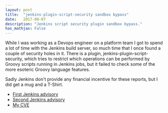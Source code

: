 ```yaml
---
layout: post
title:  "jenkins-plugin-script-security sandbox bypass"
date:   2017-08-07
description: "Jenkins script security plugin sandbox bypass."
has_mathjax: False
---
```


While I was working as a Devops engineer on a platform team I got to spend a lot of time with
the Jenkins build server, so much time that I once found a couple of security holes in it. There
is a plugin, jenkins-plugin-script-security, which tries to restrict which operations can be 
performed by Groovy scripts running in Jenkins jobs, but it failed to check some of the more 
esoteric Groovy language features.

Sadly Jenkins don't provide any financial incentive for these reports, but I did get a mug and a 
T-Shirt.

* [First Jenkins advisory](https://www.jenkins.io/security/advisory/2017-07-10/)
* [Second Jenkins advisory](https://www.jenkins.io/security/advisory/2017-08-07/)
* [My CVE](https://access.redhat.com/security/cve/CVE-2017-1000096)
